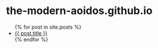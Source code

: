 # the-modern-aoidos.github.io

<ul>
  {% for post in site.posts %}
    <li>
      <a href="{{ post.url }}">{{ post.title }}</a>
    </li>
  {% endfor %}
</ul>

<!-- <ul>
  {% for post in site.posts %}
    <li>
      <a href="{{ page.url }}">{{ page.title }}</a>
    </li>
  {% endfor %}
</ul> -->
